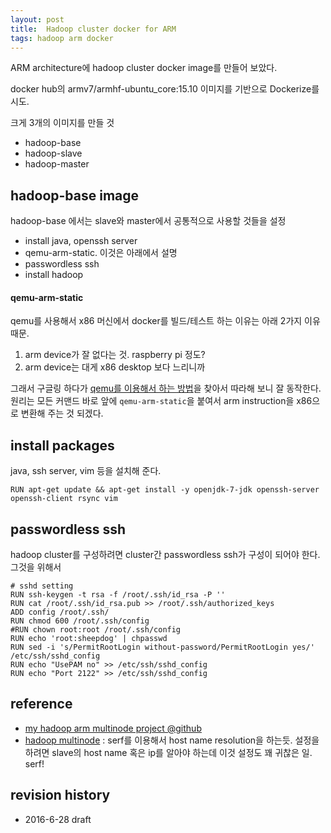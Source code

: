 ```yaml
---
layout: post
title:  Hadoop cluster docker for ARM
tags: hadoop arm docker
---
```


ARM architecture에 hadoop cluster docker image를 만들어 보았다.

docker hub의 armv7/armhf-ubuntu_core:15.10  이미지를 기반으로 Dockerize를 시도.

크게 3개의 이미지를 만들 것
- hadoop-base 
- hadoop-slave
- hadoop-master




## hadoop-base image


hadoop-base 에서는 slave와 master에서 공통적으로 사용할 것들을 설정

* install java, openssh server
* qemu-arm-static. 이것은 아래에서 설명
* passwordless ssh
* install hadoop


#### qemu-arm-static

qemu를 사용해서 x86 머신에서 docker를 빌드/테스트 하는 이유는 아래 2가지 이유 때문.

1. arm device가 잘 없다는 것. raspberry pi 정도?
1. arm device는 대게 x86 desktop 보다 느리니까

그래서 구글링 하다가 [qemu를 이용해서 하는 방법](https://resin.io/blog/building-arm-containers-on-any-x86-machine-even-dockerhub/)을 찾아서 따라해 보니 잘 동작한다. 원리는 모든 커맨드 바로 앞에 `qemu-arm-static`을 붙여서 arm instruction을 x86으로 변환해 주는 것 되겠다.

## install packages


java, ssh server, vim 등을 설치해 준다.


```
RUN apt-get update && apt-get install -y openjdk-7-jdk openssh-server openssh-client rsync vim

```

## passwordless ssh

hadoop cluster를 구성하려면 cluster간 passwordless ssh가 구성이 되어야 한다. 그것을 위해서 

```
# sshd setting
RUN ssh-keygen -t rsa -f /root/.ssh/id_rsa -P ''
RUN cat /root/.ssh/id_rsa.pub >> /root/.ssh/authorized_keys
ADD config /root/.ssh/
RUN chmod 600 /root/.ssh/config
#RUN chown root:root /root/.ssh/config  
RUN echo 'root:sheepdog' | chpasswd
RUN sed -i 's/PermitRootLogin without-password/PermitRootLogin yes/' /etc/ssh/sshd_config
RUN echo "UsePAM no" >> /etc/ssh/sshd_config
RUN echo "Port 2122" >> /etc/ssh/sshd_config

```

## reference

- [my hadoop arm multinode project @github](https://github.com/nberserk/armhf-hadoop-multinode)
-  [hadoop multinode](https://github.com/alvinhenrick/hadoop-mutinode) : serf를 이용해서 host name resolution을 하는듯. 설정을 하려면 slave의 host name 혹은 ip를 알아야 하는데 이것 설정도 꽤 귀찮은 일. serf!


## revision history

* 2016-6-28 draft




